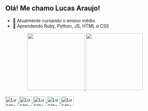 ## Olá! Me chamo Lucas Araujo!

- 🔭 Atualmente cursando o ensino médio.
- 🌱 Aprendendo Ruby, Python, JS, HTML e CSS

<div align="center">
  <a href="https://github.com/LucasAraujo-got">
  <img height="180em" src="https://github-readme-stats.vercel.app/api?username=LucasAraujo-got&show_icons=true&theme=dark&include_all_commits=true&count_private=true"/>
  <img height="180em" src="https://github-readme-stats.vercel.app/api/top-langs/?username=LucasAraujo-got&layout=compact&langs_count=7&theme=dark"/>
</div>

<div style="display: inline_block"><br>
  <link rel="stylesheet" href="https://cdn.jsdelivr.net/gh/devicons/devicon@v2.15.1/devicon.min.css">
  <img align="center" alt="Lucas-Ruby" height="30" width="40" src="https://cdn.jsdelivr.net/gh/devicons/devicon/icons/ruby/ruby-plain-wordmark.svg">
  <img align="center" alt="Lucas-Python" height="30" width="40" src="https://cdn.jsdelivr.net/gh/devicons/devicon/icons/css3/css3-plain.svg](https://img.shields.io/badge/Python-3776AB?style=for-the-badge&logo=python&logoColor=white">
  <img align="center" alt="Lucas-JS" height="30" width="40" src="https://cdn.jsdelivr.net/gh/devicons/devicon/icons/javascript/javascript-original.svg">
  <img align="center" alt="Lucas-HTML" height="30" width="40" src="https://cdn.jsdelivr.net/gh/devicons/devicon/icons/html5/html5-plain.svg">
  <img align="center" alt="Lucas-CSS" height="30" width="40" src="https://cdn.jsdelivr.net/gh/devicons/devicon/icons/css3/css3-plain.svg">
</div>

##
